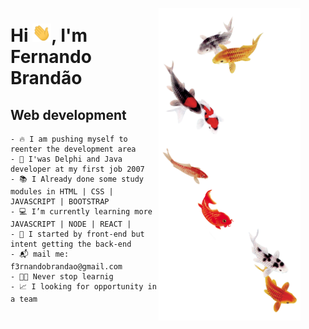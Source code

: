 <figure align="center">
   <img align="right" alt="an avatar" height="500em" width="227" src="akira.png">
 </figure>
 <div>
   <h1>  Hi <img src="hi.gif" width="30px">, I'm Fernando Brandão</h1> 
   <h2> Web development</h2>

   
    - 🔥 I am pushing myself to reenter the development area 
    - 📜 I'was Delphi and Java developer at my first job 2007
    - 📚 I Already done some study modules in HTML | CSS | JAVASCRIPT | BOOTSTRAP 
    - 💻 I’m currently learning more JAVASCRIPT | NODE | REACT | 
    - 🔭 I started by front-end but intent getting the back-end
    - 📬 mail me: f3rnandobrandao@gmail.com
    - 🧑‍💻 Never stop learnig
    - 📈 I looking for opportunity in a team
    


